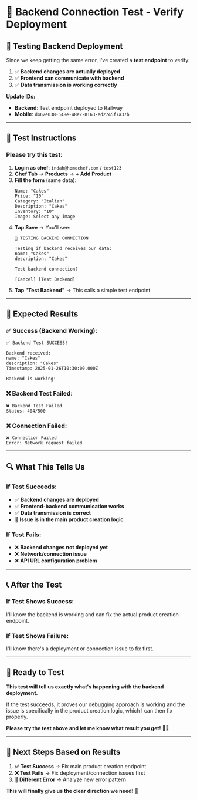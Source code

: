 # 🧪 Backend Connection Test - Verify Deployment

## 🎯 **Testing Backend Deployment**

Since we keep getting the same error, I've created a **test endpoint** to verify:
1. ✅ **Backend changes are actually deployed**
2. ✅ **Frontend can communicate with backend**  
3. ✅ **Data transmission is working correctly**

**Update IDs:**
- **Backend**: Test endpoint deployed to Railway
- **Mobile**: `d462e038-548e-48e2-8163-ed2745f7a37b`

---

## 🧪 **Test Instructions**

### **Please try this test:**

1. **Login as chef**: `indah@homechef.com` / `test123`
2. **Chef Tab** → **Products** → **+ Add Product**
3. **Fill the form** (same data):
   ```
   Name: "Cakes"
   Price: "10"
   Category: "Italian"
   Description: "Cakes"
   Inventory: "10"
   Image: Select any image
   ```
4. **Tap Save** → You'll see:
   ```
   🧪 TESTING BACKEND CONNECTION
   
   Testing if backend receives our data:
   name: "Cakes"
   description: "Cakes"
   
   Test backend connection?
   
   [Cancel] [Test Backend]
   ```
5. **Tap "Test Backend"** → This calls a simple test endpoint

---

## 🎯 **Expected Results**

### **✅ Success (Backend Working):**
```
✅ Backend Test SUCCESS!

Backend received:
name: "Cakes"
description: "Cakes"
Timestamp: 2025-01-26T10:30:00.000Z

Backend is working!
```

### **❌ Backend Test Failed:**
```
❌ Backend Test Failed
Status: 404/500
```

### **❌ Connection Failed:**
```
❌ Connection Failed
Error: Network request failed
```

---

## 🔍 **What This Tells Us**

### **If Test Succeeds:**
- ✅ **Backend changes are deployed**
- ✅ **Frontend-backend communication works**
- ✅ **Data transmission is correct**
- 🔧 **Issue is in the main product creation logic**

### **If Test Fails:**
- ❌ **Backend changes not deployed yet**
- ❌ **Network/connection issue**
- ❌ **API URL configuration problem**

---

## 📞 **After the Test**

### **If Test Shows Success:**
I'll know the backend is working and can fix the actual product creation endpoint.

### **If Test Shows Failure:**
I'll know there's a deployment or connection issue to fix first.

---

## 🚀 **Ready to Test**

**This test will tell us exactly what's happening with the backend deployment.**

If the test succeeds, it proves our debugging approach is working and the issue is specifically in the product creation logic, which I can then fix properly.

**Please try the test above and let me know what result you get!** 🧪✨

---

## 🎯 **Next Steps Based on Results**

1. **✅ Test Success** → Fix main product creation endpoint  
2. **❌ Test Fails** → Fix deployment/connection issues first
3. **🔄 Different Error** → Analyze new error pattern

**This will finally give us the clear direction we need!** 🎯 